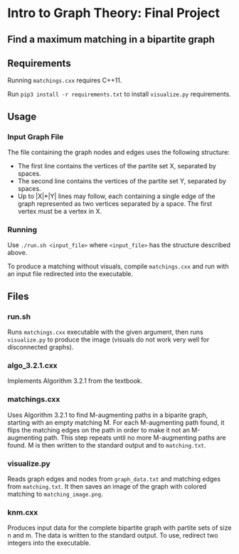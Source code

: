 # Intro to Graph Theory: Final Project
## Find a maximum matching in a bipartite graph

## Requirements
Running ```matchings.cxx``` requires C++11.

Run ```pip3 install -r requirements.txt``` to install ```visualize.py``` requirements.

## Usage
### Input Graph File
The file containing the graph nodes and edges uses the following structure:

* The first line contains the vertices of the partite set X, separated by spaces.
* The second line contains the vertices of the partite set Y, separated by spaces.
* Up to |X|*|Y| lines may follow, each containing a single edge of the graph represented as two vertices separated by a space. The first vertex must be a vertex in X.

### Running
Use ```./run.sh <input_file>``` where ```<input_file>``` has the structure described above.

To produce a matching without visuals, compile ```matchings.cxx``` and run with an input file redirected into the executable.

## Files

### run.sh
Runs ```matchings.cxx``` executable with the given argument, then runs ```visualize.py``` to produce the image (visuals do not work very well for disconnected graphs).

### algo_3.2.1.cxx
Implements Algorithm 3.2.1 from the textbook.

### matchings.cxx
Uses Algorithm 3.2.1 to find M-augmenting paths in a biparite graph, starting with an empty matching M. For each M-augmenting path found, it flips the matching edges on the path in order to make it not an M-augmenting path. This step repeats until no more M-augmenting paths are found. M is then written to the standard output and to ```matching.txt```.

### visualize.py
Reads graph edges and nodes from ```graph_data.txt``` and matching edges from ```matching.txt```. It then saves an image of the graph with colored matching to ```matching_image.png```.

### knm.cxx
Produces input data for the complete bipartite graph with partite sets of size n and m. The data is written to the standard output. To use, redirect two integers into the executable.
